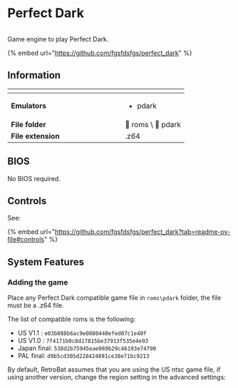 # Perfect Dark

<div align="left"><figure><img src="https://github.com/fabricecaruso/es-theme-carbon/blob/master/art/logos/pdark.png?raw=true" alt=""><figcaption></figcaption></figure></div>

Game engine to play Perfect Dark.

{% embed url="https://github.com/fgsfdsfgs/perfect_dark" %}

## Information

<table data-header-hidden><thead><tr><th width="240"></th><th></th></tr></thead><tbody><tr><td><strong>Emulators</strong></td><td><ul><li>pdark</li></ul></td></tr><tr><td><strong>File folder</strong></td><td><span data-gb-custom-inline data-tag="emoji" data-code="1f4c2">📂</span> roms \ <span data-gb-custom-inline data-tag="emoji" data-code="1f4c2">📂</span> pdark</td></tr><tr><td><strong>File extension</strong></td><td>.z64</td></tr></tbody></table>

## BIOS

No BIOS required.

## Controls

See:

{% embed url="https://github.com/fgsfdsfgs/perfect_dark?tab=readme-ov-file#controls" %}

## System Features

### Adding the game

Place any Perfect Dark compatible game file in `roms\pdark` folder, the file must be a .z64 file.

The list of compatible roms is the following:

* US V1.1 : `e03b088b6ac9e0080440efed07c1e40f`
* US V1.0 : `7f4171b0c8d17815be37913f535e4e93`
* Japan final: `538d2b75945eae069b29c46193e74790`
* PAL final: `d9b5cd305d228424891ce38e71bc9213`

By default, RetroBat assumes that you are using the US ntsc game file, if using another version, change the region setting in the advanced settings:

<div align="left"><figure><img src="https://i.imgur.com/v4kX3XT.png" alt=""><figcaption></figcaption></figure></div>

